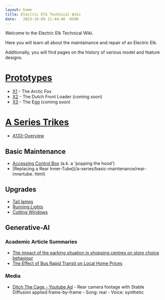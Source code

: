 ```yaml
---
layout: home
title: Electric Elk Technical Wiki
date:   2023-10-09 11:44:46 -0500
---
```


Welcome to the Electric Elk Technical Wiki. 

Here you will learn all about the maintainance and repair of an Electric Elk.

Additionally, you will find pages on the history of various model and feature designs.

# [Prototypes](/prototypes)
* [X1](/prototypes/x1.html) - The Arctic Fox
* [X2](/prototypes/x2.html) - The Dutch Front Loader (coming soon)
* [X3](/prototypes/x3.html) - The Egg (coming soon)

# [A Series Trikes](/a-series)
* [A133-Overview](/a-series/a133.html)

## Basic Maintenance
  * [Accessing Control Box](/a-series/basic-maintenance/control-box.html) (a.k.
    a 'popping 
  the hood')
  * [Replacing a Rear Inner-Tube](/a-series/basic-maintenance/rear-innertube.
    html)
  
## Upgrades
* [Tail lamps](/a-series/upgrades/tail-lamps.html) 
* [Running Lights](/a-series/upgrades/running-lights.html)
* [Cutting Windows](/a-series/upgrades/cutting-windows.html)

## Generative-AI

### Academic Article Summaries
* [The impact of the parking situation in shopping centres on store choice behaviour](https://summaries.aboriginal-armadillo.com/summaries/theimpactoftheparkingsituationinshoppingcentresonstorechoicebehaviour/index.html)
* [The Effect of Bus Rapid Transit on Local Home Prices](https://summaries.aboriginal-armadillo.com/summaries/theeffectofbusrapidtransitonlocalhomeprices/index.html)
 
### Media

* [Ditch The Cage - Youtube Ad](https://www.youtube.com/watch?v=EJIVu37rlhQ) - Rear camera footage with Stable Diffusion applied frame-by-frame - Song: real - Voice: synthetic
